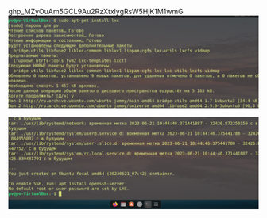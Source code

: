 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
![screen1](https://github.com/Anatolii76V/Containerization/blob/main/lesson2/screen1.png)


![screen2](https://github.com/Anatolii76V/Containerization/blob/main/lesson2/screen2.png)
